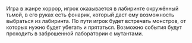 Игра в жанре хоррор, игрок оказывается в лабиринте окружённый тьмой, в его руках есть фонарик, который даст ему возможность выбраться из лабиринта. По пути игрок будет встречать монстров, от которых нужно будет убегать и прятаться.
Возможно события будут проходить в заброшенной лаборатории с мутантами.
